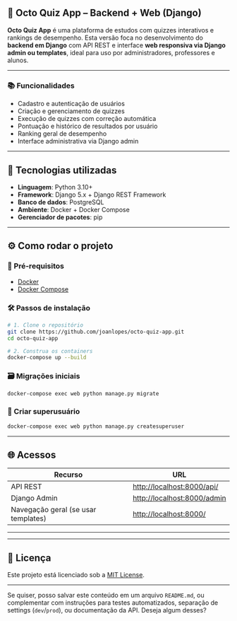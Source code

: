 
## 🐙 Octo Quiz App – Backend + Web (Django)

**Octo Quiz App** é uma plataforma de estudos com quizzes interativos e rankings de desempenho. Esta versão foca no desenvolvimento do **backend em Django** com API REST e interface **web responsiva via Django admin ou templates**, ideal para uso por administradores, professores e alunos.

---

### 📚 Funcionalidades

* Cadastro e autenticação de usuários
* Criação e gerenciamento de quizzes
* Execução de quizzes com correção automática
* Pontuação e histórico de resultados por usuário
* Ranking geral de desempenho
* Interface administrativa via Django admin

---

## 🚀 Tecnologias utilizadas

* **Linguagem**: Python 3.10+
* **Framework**: Django 5.x + Django REST Framework
* **Banco de dados**: PostgreSQL
* **Ambiente**: Docker + Docker Compose
* **Gerenciador de pacotes**: pip

---

## ⚙️ Como rodar o projeto

### 🧾 Pré-requisitos

* [Docker](https://www.docker.com/)
* [Docker Compose](https://docs.docker.com/compose/)

### 🛠️ Passos de instalação

```bash
# 1. Clone o repositório
git clone https://github.com/joanlopes/octo-quiz-app.git
cd octo-quiz-app

# 2. Construa os containers
docker-compose up --build
```

### 🗃️ Migrações iniciais

```bash
docker-compose exec web python manage.py migrate
```

### 👤 Criar superusuário

```bash
docker-compose exec web python manage.py createsuperuser
```

---

## 🌐 Acessos

| Recurso                             | URL                                                        |
| ----------------------------------- | ---------------------------------------------------------- |
| API REST                            | [http://localhost:8000/api/](http://localhost:8000/api/)   |
| Django Admin                        | [http://localhost:8000/admin](http://localhost:8000/admin) |
| Navegação geral (se usar templates) | [http://localhost:8000/](http://localhost:8000/)           |

---

---

<!-- ## ✅ Status do projeto

| Etapa                       | Status                           |
| --------------------------- | -------------------------------- |
| Backend com Django REST     | ✅ Pronto/inicializado            |
| API de quizzes e categorias | ✅ Em desenvolvimento             |
| Interface admin web         | ✅ Disponível                     |
| Suporte a rankings          | ✅ Em progresso                   |
| Frontend mobile (Ionic)     | 🔜 Separado em outro repositório |

--- -->

## 📄 Licença

Este projeto está licenciado sob a [MIT License](LICENSE).

---

Se quiser, posso salvar este conteúdo em um arquivo `README.md`, ou complementar com instruções para testes automatizados, separação de settings (`dev`/`prod`), ou documentação da API. Deseja algum desses?
